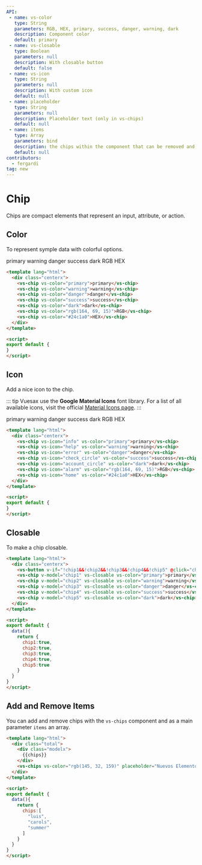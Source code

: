 ```yaml
---
API:
 - name: vs-color
   type: String
   parameters: RGB, HEX, primary, success, danger, warning, dark
   description: Component color
   default: primary
 - name: vs-closable
   type: Boolean
   parameters: null
   description: With closable button
   default: false
 - name: vs-icon
   type: String
   parameters: null
   description: With custom icon
   default: null
 - name: placeholder
   type: String
   parameters: null
   description: Placeholder text (only in vs-chips)
   default: null
 - name: items
   type: Array
   parameters: bind
   description: the chips within the component that can be removed and add (only in vs-chips)
   default: null
contributors:
  - fergardi
tag: new
---
```


 # Chip <!--#new-->

<box header>

  Chips are compact elements that represent an input, attribute, or action.

</box>

<box>

## Color

To represent symple data with colorful options.

<vuecode md center>
<div slot="demo">
  <vs-chip vs-color="primary">primary</vs-chip>
  <vs-chip vs-color="warning">warning</vs-chip>
  <vs-chip vs-color="danger">danger</vs-chip>
  <vs-chip vs-color="success">success</vs-chip>
  <vs-chip vs-color="dark">dark</vs-chip>
  <vs-chip vs-color="rgb(164, 69, 15)">RGB</vs-chip>
  <vs-chip vs-color="#24c1a0">HEX</vs-chip>
</div>
<div slot="code">

```html
<template lang="html">
  <div class="centerx">
    <vs-chip vs-color="primary">primary</vs-chip>
    <vs-chip vs-color="warning">warning</vs-chip>
    <vs-chip vs-color="danger">danger</vs-chip>
    <vs-chip vs-color="success">success</vs-chip>
    <vs-chip vs-color="dark">dark</vs-chip>
    <vs-chip vs-color="rgb(164, 69, 15)">RGB</vs-chip>
    <vs-chip vs-color="#24c1a0">HEX</vs-chip>
  </div>
</template>

<script>
export default {
}
</script>
```

</div>
</vuecode>

</box>

<box>

## Icon

Add a nice icon to the chip.

::: tip
Vuesax use the **Google Material Icons** font library. For a list of all available icons, visit the official [Material Icons page](https://material.io/icons/).
:::

<vuecode md center>
<div slot="demo">
  <vs-chip vs-icon="info" vs-color="primary">primary</vs-chip>
  <vs-chip vs-icon="help" vs-color="warning">warning</vs-chip>
  <vs-chip vs-icon="error" vs-color="danger">danger</vs-chip>
  <vs-chip vs-icon="check_circle" vs-color="success">success</vs-chip>
  <vs-chip vs-icon="account_circle" vs-color="dark">dark</vs-chip>
  <vs-chip vs-icon="alarm" vs-color="rgb(164, 69, 15)">RGB</vs-chip>
  <vs-chip vs-icon="home" vs-color="#24c1a0">HEX</vs-chip>
</div>
<div slot="code">

```html
<template lang="html">
  <div class="centerx">
    <vs-chip vs-icon="info" vs-color="primary">primary</vs-chip>
    <vs-chip vs-icon="help" vs-color="warning">warning</vs-chip>
    <vs-chip vs-icon="error" vs-color="danger">danger</vs-chip>
    <vs-chip vs-icon="check_circle" vs-color="success">success</vs-chip>
    <vs-chip vs-icon="account_circle" vs-color="dark">dark</vs-chip>
    <vs-chip vs-icon="alarm" vs-color="rgb(164, 69, 15)">RGB</vs-chip>
    <vs-chip vs-icon="home" vs-color="#24c1a0">HEX</vs-chip>
  </div>
</template>

<script>
export default {
}
</script>
```

</div>
</vuecode>

</box>

<box>

## Closable

To make a chip closable.

<vuecode md>
<div slot="demo">
  <Demos-Chips-Closable />
</div>
<div slot="code">

```html
<template lang="html">
  <div class="centerx">
    <vs-button v-if="!chip1&&!chip2&&!chip3&&!chip4&&!chip5" @click="chip1=true,chip2=true,chip3=true,chip4=true,chip5=true" vs-type="primary-filled">Reset Chips</vs-button>
    <vs-chip v-model="chip1" vs-closable vs-color="primary">primary</vs-chip>
    <vs-chip v-model="chip2" vs-closable vs-color="warning">warning</vs-chip>
    <vs-chip v-model="chip3" vs-closable vs-color="danger">danger</vs-chip>
    <vs-chip v-model="chip4" vs-closable vs-color="success">success</vs-chip>
    <vs-chip v-model="chip5" vs-closable vs-color="dark">dark</vs-chip>
  </div>
</template>

<script>
export default {
  data(){
    return {
      chip1:true,
      chip2:true,
      chip3:true,
      chip4:true,
      chip5:true
    }
  }
}
</script>
```

</div>
</vuecode>

</box>


<box>

## Add and Remove Items

You can add and remove chips with the `vs-chips` component and as a main parameter `items` an array.

<vuecode md>
<div slot="demo">
  <Demos-Chips-Addremove />
</div>
<div slot="code">

```html
<template lang="html">
  <div class="total">
    <div class="modelx">
      {{chips}}
    </div>
    <vs-chips vs-color="rgb(145, 32, 159)" placeholder="Nuevos Elementos" :items="chips"></vs-chips>
  </div>
</template>

<script>
export default {
  data(){
    return {
      chips:[
        "luis",
        "carols",
        "summer"
      ]
    }
  }
}
</script>
```

</div>
</vuecode>

</box>
